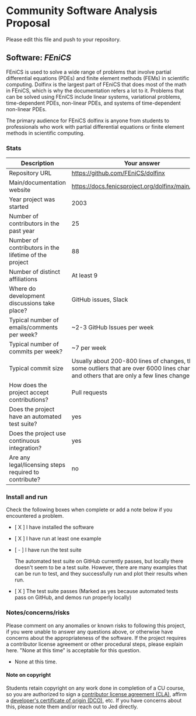 # Community Software Analysis Proposal
Please edit this file and push to your repository.

## Software: *FEniCS*

FEniCS is used to solve a wide range of problems that involve partial differential equations (PDEs) and finite element methods (FEMs) in scientific computing. Dolfinx is the largest part of FEniCS that does most of the math in FEniCS, which is why the documentation refers a lot to it. Problems that can be solved using FEniCS include linear systems, variational problems, time-dependent PDEs, non-linear PDEs, and systems of time-dependent non-linear PDEs.

The primary audience for FEniCS dolfinx is anyone from students to professionals who work with partial differential equations or finite element methods in scientific computing.

### Stats

| Description | Your answer |
|---------|-----------|
| Repository URL | https://github.com/FEniCS/dolfinx |
| Main/documentation website | https://docs.fenicsproject.org/dolfinx/main/python/ |
| Year project was started | 2003 |
| Number of contributors in the past year | 25 |
| Number of contributors in the lifetime of the project | 88 |
| Number of distinct affiliations | At least 9 |
| Where do development discussions take place? | GitHub issues, Slack  |
| Typical number of emails/comments per week? | ~2-3 GitHub Issues per week  |
| Typical number of commits per week? | ~7 per week |
| Typical commit size | Usually about 200-800 lines of changes, there are some outliers that are over 6000 lines changed, and others that are only a few lines changed. |
| How does the project accept contributions? | Pull requests |
| Does the project have an automated test suite? | yes |
| Does the project use continuous integration? | yes |
| Are any legal/licensing steps required to contribute? | no |

### Install and run

Check the following boxes when complete or add a note below if you
encountered a problem.

- [ X ] I have installed the software
- [ X ] I have run at least one example
- [ - ] I have run the test suite

    The automated test suite on GitHub currently passes, but locally there doesn't seem to be a test suite. However, there are many examples that can be run to test, and they successfully run and plot their results when run.

- [ X ] The test suite passes (Marked as yes because automated tests pass on GitHub, and demos run properly locally)

### Notes/concerns/risks

Please comment on any anomalies or known risks to following this
project, if you were unable to answer any questions above, or
otherwise have concerns about the appropriateness of the software.  If
the project requires a contributor license agreement or other
procedural steps, please explain here.  "None at this time" is
acceptable for this question.

 - None at this time.

#### Note on copyright
Students retain copyright on any work done in completion of a CU
course, so you are authorized to sign a [contributor license
agreement (CLA)](https://en.wikipedia.org/wiki/Contributor_License_Agreement),
affirm a [developer's certificate of
origin (DCO)](https://en.wikipedia.org/wiki/Developer_Certificate_of_Origin),
etc.  If you have concerns about this, please note them and/or reach
out to Jed directly.
